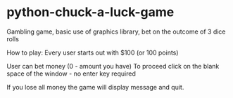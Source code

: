 # python-chuck-a-luck-game
Gambling game, basic use of graphics library, bet on the outcome of 3 dice rolls

How to play:
Every user starts out with $100 (or 100 points)

User can bet money (0 - amount you have)
To proceed click on the blank space of the window - no enter key required 

If you lose all money the game will display message and quit. 
